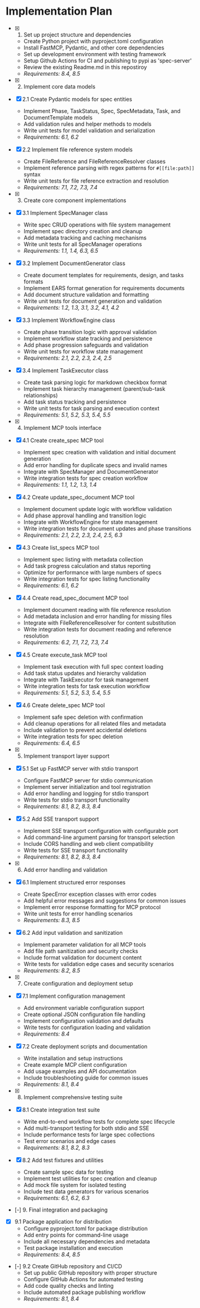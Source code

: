 # Implementation Plan

- [x] 1. Set up project structure and dependencies
  - Create Python project with pyproject.toml configuration
  - Install FastMCP, Pydantic, and other core dependencies
  - Set up development environment with testing framework
  - Setup Github Actions for CI and publishing to pypi as 'spec-server'
  - Review the existing Readme.md in this repostiroy
  - _Requirements: 8.4, 8.5_

- [x] 2. Implement core data models
- [x] 2.1 Create Pydantic models for spec entities
  - Implement Phase, TaskStatus, Spec, SpecMetadata, Task, and DocumentTemplate models
  - Add validation rules and helper methods to models
  - Write unit tests for model validation and serialization
  - _Requirements: 6.1, 6.2_

- [x] 2.2 Implement file reference system models
  - Create FileReference and FileReferenceResolver classes
  - Implement reference parsing with regex patterns for `#[[file:path]]` syntax
  - Write unit tests for file reference extraction and resolution
  - _Requirements: 7.1, 7.2, 7.3, 7.4_

- [x] 3. Create core component implementations
- [x] 3.1 Implement SpecManager class
  - Write spec CRUD operations with file system management
  - Implement spec directory creation and cleanup
  - Add metadata tracking and caching mechanisms
  - Write unit tests for all SpecManager operations
  - _Requirements: 1.1, 1.4, 6.3, 6.5_

- [x] 3.2 Implement DocumentGenerator class
  - Create document templates for requirements, design, and tasks formats
  - Implement EARS format generation for requirements documents
  - Add document structure validation and formatting
  - Write unit tests for document generation and validation
  - _Requirements: 1.2, 1.3, 3.1, 3.2, 4.1, 4.2_

- [x] 3.3 Implement WorkflowEngine class
  - Create phase transition logic with approval validation
  - Implement workflow state tracking and persistence
  - Add phase progression safeguards and validation
  - Write unit tests for workflow state management
  - _Requirements: 2.1, 2.2, 2.3, 2.4, 2.5_

- [x] 3.4 Implement TaskExecutor class
  - Create task parsing logic for markdown checkbox format
  - Implement task hierarchy management (parent/sub-task relationships)
  - Add task status tracking and persistence
  - Write unit tests for task parsing and execution context
  - _Requirements: 5.1, 5.2, 5.3, 5.4, 5.5_

- [x] 4. Implement MCP tools interface
- [x] 4.1 Create create_spec MCP tool
  - Implement spec creation with validation and initial document generation
  - Add error handling for duplicate specs and invalid names
  - Integrate with SpecManager and DocumentGenerator
  - Write integration tests for spec creation workflow
  - _Requirements: 1.1, 1.2, 1.3, 1.4_

- [x] 4.2 Create update_spec_document MCP tool
  - Implement document update logic with workflow validation
  - Add phase approval handling and transition logic
  - Integrate with WorkflowEngine for state management
  - Write integration tests for document updates and phase transitions
  - _Requirements: 2.1, 2.2, 2.3, 2.4, 2.5, 6.3_

- [x] 4.3 Create list_specs MCP tool
  - Implement spec listing with metadata collection
  - Add task progress calculation and status reporting
  - Optimize for performance with large numbers of specs
  - Write integration tests for spec listing functionality
  - _Requirements: 6.1, 6.2_

- [x] 4.4 Create read_spec_document MCP tool
  - Implement document reading with file reference resolution
  - Add metadata inclusion and error handling for missing files
  - Integrate with FileReferenceResolver for content substitution
  - Write integration tests for document reading and reference resolution
  - _Requirements: 6.2, 7.1, 7.2, 7.3, 7.4_

- [x] 4.5 Create execute_task MCP tool
  - Implement task execution with full spec context loading
  - Add task status updates and hierarchy validation
  - Integrate with TaskExecutor for task management
  - Write integration tests for task execution workflow
  - _Requirements: 5.1, 5.2, 5.3, 5.4, 5.5_

- [x] 4.6 Create delete_spec MCP tool
  - Implement safe spec deletion with confirmation
  - Add cleanup operations for all related files and metadata
  - Include validation to prevent accidental deletions
  - Write integration tests for spec deletion
  - _Requirements: 6.4, 6.5_

- [x] 5. Implement transport layer support
- [x] 5.1 Set up FastMCP server with stdio transport
  - Configure FastMCP server for stdio communication
  - Implement server initialization and tool registration
  - Add error handling and logging for stdio transport
  - Write tests for stdio transport functionality
  - _Requirements: 8.1, 8.2, 8.3, 8.4_

- [x] 5.2 Add SSE transport support
  - Implement SSE transport configuration with configurable port
  - Add command-line argument parsing for transport selection
  - Include CORS handling and web client compatibility
  - Write tests for SSE transport functionality
  - _Requirements: 8.1, 8.2, 8.3, 8.4_

- [x] 6. Add error handling and validation
- [x] 6.1 Implement structured error responses
  - Create SpecError exception classes with error codes
  - Add helpful error messages and suggestions for common issues
  - Implement error response formatting for MCP protocol
  - Write unit tests for error handling scenarios
  - _Requirements: 8.3, 8.5_

- [x] 6.2 Add input validation and sanitization
  - Implement parameter validation for all MCP tools
  - Add file path sanitization and security checks
  - Include format validation for document content
  - Write tests for validation edge cases and security scenarios
  - _Requirements: 8.2, 8.5_

- [x] 7. Create configuration and deployment setup
- [x] 7.1 Implement configuration management
  - Add environment variable configuration support
  - Create optional JSON configuration file handling
  - Implement configuration validation and defaults
  - Write tests for configuration loading and validation
  - _Requirements: 8.4_

- [x] 7.2 Create deployment scripts and documentation
  - Write installation and setup instructions
  - Create example MCP client configuration
  - Add usage examples and API documentation
  - Include troubleshooting guide for common issues
  - _Requirements: 8.1, 8.4_

- [x] 8. Implement comprehensive testing suite
- [x] 8.1 Create integration test suite
  - Write end-to-end workflow tests for complete spec lifecycle
  - Add multi-transport testing for both stdio and SSE
  - Include performance tests for large spec collections
  - Test error scenarios and edge cases
  - _Requirements: 8.1, 8.2, 8.3_

- [x] 8.2 Add test fixtures and utilities
  - Create sample spec data for testing
  - Implement test utilities for spec creation and cleanup
  - Add mock file system for isolated testing
  - Include test data generators for various scenarios
  - _Requirements: 6.1, 6.2, 6.3_

- [-] 9. Final integration and packaging
- [x] 9.1 Package application for distribution
  - Configure pyproject.toml for package distribution
  - Add entry points for command-line usage
  - Include all necessary dependencies and metadata
  - Test package installation and execution
  - _Requirements: 8.4, 8.5_

- [-] 9.2 Create GitHub repository and CI/CD
  - Set up public GitHub repository with proper structure
  - Configure GitHub Actions for automated testing
  - Add code quality checks and linting
  - Include automated package publishing workflow
  - _Requirements: 8.1, 8.4_